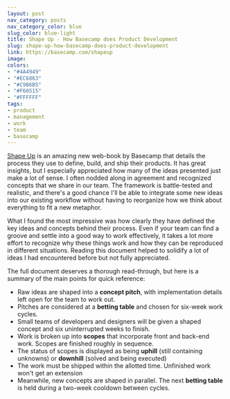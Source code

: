 ```yaml
---
layout: post
nav_category: posts
nav_category_color: blue
slug_color: blue-light
title: Shape Up - How Basecamp does Product Development
slug: shape-up-how-basecamp-does-product-development
link: https://basecamp.com/shapeup
image:
colors:
- "#4A4949"
- "#EC6863"
- "#C9B6B5"
- "#F60515"
- "#FFFFFF"
tags:
- product
- management
- work
- team
- basecamp
---
```


[Shape Up](https://basecamp.com/shapeup) is an amazing new web-book by Basecamp that details the process they use to define, build, and ship their products. It has great insights, but I especially appreciated how many of the ideas presented just make a lot of sense. I often nodded along in agreement and recognized concepts that we share in our team. The framework is battle-tested and realistic, and there's a good chance I'll be able to integrate some new ideas into our existing workflow without having to reorganize how we think about everything to fit a new metaphor.

What I found the most impressive was how clearly they have defined the key ideas and concepts behind their process. Even if your team can find a groove and settle into a good way to work effectively, it takes a lot more effort to recognize why these things work and how they can be reproduced in different situations. Reading this document helped to solidify a lot of ideas I had encountered before but not fully appreciated.

The full document deserves a thorough read-through, but here is a summary of the main points for quick reference:

- Raw ideas are shaped into a **concept pitch**, with implementation details left open for the team to work out.
- Pitches are considered at a **betting table** and chosen for six-week work cycles.
- Small teams of developers and designers will be given a shaped concept and six uninterrupted weeks to finish.
- Work is broken up into **scopes** that incorporate front and back-end work. Scopes are finished roughly in sequence.
- The status of scopes is displayed as being **uphill** (still containing unknowns) or **downhill** (solved and being executed)
- The work must be shipped within the allotted time. Unfinished work won't get an extension
- Meanwhile, new concepts are shaped in parallel. The next **betting table** is held during a two-week cooldown between cycles.
